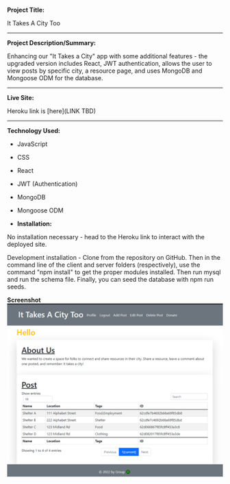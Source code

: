 **Project Title:**

It Takes A City Too

---

**Project Description/Summary:**

Enhancing our "It Takes a City" app with some additional features - the upgraded version includes React, JWT authentication, allows the user to view posts by specific city, a resource page, and uses MongoDB and Mongoose ODM for the database.

---

**Live Site:**

Heroku link is [here](LINK TBD)

---

**Technology Used:**

- JavaScript
- CSS
- React
- JWT (Authentication)
- MongoDB
- Mongoose ODM

- **Installation:**

No installation necessary - head to the Heroku link to interact with the deployed site.

Development installation - Clone from the repository on GitHub. Then in the command line of the client and server folders (respectively), use the command "npm install" to get the proper modules installed. Then run mysql and run the schema file. Finally, you can seed the database with npm run seeds.

**Screenshot**
![Screenshot of our site, it's a form site to post resources for people that are less fortunate](client/public/ItTakesACity.PNG)
